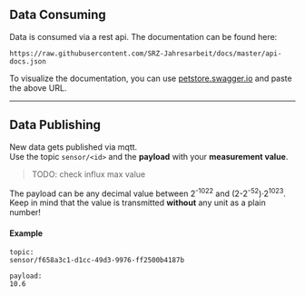 ## Data Consuming

Data is consumed via a rest api. The documentation can be found here:

```
https://raw.githubusercontent.com/SRZ-Jahresarbeit/docs/master/api-docs.json
```

To visualize the documentation, you can use [petstore.swagger.io](https://petstore.swagger.io/) and paste the above URL.

---

## Data Publishing

New data gets published via mqtt.
<br>
Use the topic `sensor/<id>` and the **payload** with your **measurement value**.

> TODO: check influx max value

The payload can be any decimal value between 2<sup>-1022</sup> and (2-2<sup>-52</sup>)&middot;2<sup>1023</sup>.
<br>
Keep in mind that the value is transmitted **without** any unit as a plain number!

#### Example

```
topic:
sensor/f658a3c1-d1cc-49d3-9976-ff2500b4187b

payload:
10.6
```

